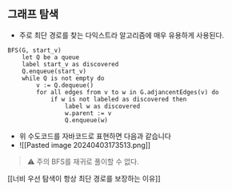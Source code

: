 

## 그래프 탐색
- 주로 최단 경로를 찾는 다익스트라 알고리즘에 매우 유용하게 사용된다. 
```
BFS(G, start_v) 
	let Q be a queue
	label start_v as discovered
	Q.enqueue(start_v)
	while Q is not empty do
		v := Q.dequeue()
		for all edges from v to w in G.adjancentEdges(v) do
			if w is not labeled as discovered then
				label w as discovered 
				w.parent := v
				Q.enqueue(w)
```
- 위 수도코드를 자바코드로 표현하면 다음과 같습니다 
- ![[Pasted image 20240403173513.png]]

> ⚠ 주의
> BFS를 재귀로 풀이할 수 없다.


[[너비 우선 탐색이 항상 최단 경로를 보장하는 이유]]